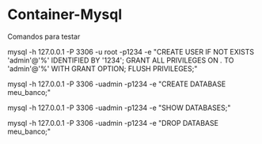 # Container-Mysql

Comandos para testar

mysql -h 127.0.0.1 -P 3306 -u root -p1234 -e "CREATE USER IF NOT EXISTS 'admin'@'%' IDENTIFIED BY '1234';
GRANT ALL PRIVILEGES ON *.* TO 'admin'@'%' WITH GRANT OPTION;
FLUSH PRIVILEGES;"

mysql -h 127.0.0.1 -P 3306 -uadmin -p1234 -e "CREATE DATABASE meu_banco;"

mysql -h 127.0.0.1 -P 3306 -uadmin -p1234 -e "SHOW DATABASES;"

mysql -h 127.0.0.1 -P 3306 -uadmin -p1234 -e "DROP DATABASE meu_banco;"

